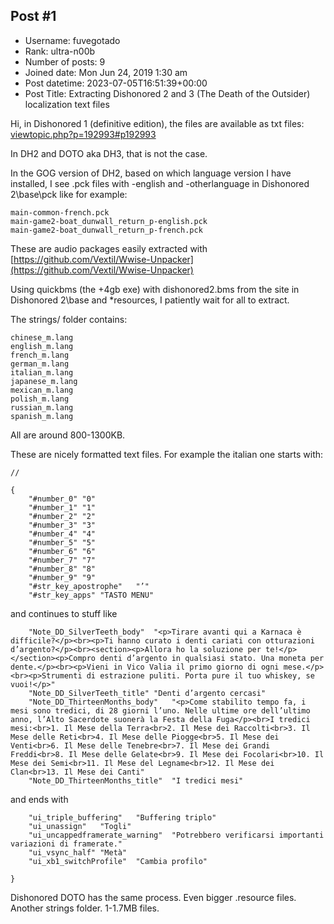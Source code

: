 ## Post #1
- Username: fuvegotado
- Rank: ultra-n00b
- Number of posts: 9
- Joined date: Mon Jun 24, 2019 1:30 am
- Post datetime: 2023-07-05T16:51:39+00:00
- Post Title: Extracting Dishonored 2 and 3 (The Death of the Outsider) localization text files

Hi, in Dishonored 1 (definitive edition), the files are available as txt files: [viewtopic.php?p=192993#p192993](https://forum.xentax.com/viewtopic.php?p=192993#p192993)

In DH2 and DOTO aka DH3, that is not the case.

In the GOG version of DH2, based on which language version I have installed, I see .pck files with -english and -otherlanguage in Dishonored 2\base\pck like for example:

```
main-common-french.pck
main-game2-boat_dunwall_return_p-english.pck
main-game2-boat_dunwall_return_p-french.pck
```


These are audio packages easily extracted with [https://github.com/Vextil/Wwise-Unpacker](https://github.com/Vextil/Wwise-Unpacker)

Using quickbms (the +4gb exe) with dishonored2.bms from the site in Dishonored 2\base and *resources, I patiently wait for all to extract.

The strings/ folder contains:

```
chinese_m.lang
english_m.lang
french_m.lang
german_m.lang
italian_m.lang
japanese_m.lang
mexican_m.lang
polish_m.lang
russian_m.lang
spanish_m.lang
```


All are around 800-1300KB.

These are nicely formatted text files. For example the italian one starts with:

```
//

{
	"#number_0"	"0"
	"#number_1"	"1"
	"#number_2"	"2"
	"#number_3"	"3"
	"#number_4"	"4"
	"#number_5"	"5"
	"#number_6"	"6"
	"#number_7"	"7"
	"#number_8"	"8"
	"#number_9"	"9"
	"#str_key_apostrophe"	"’"
	"#str_key_apps"	"TASTO MENU"
```


and continues to stuff like 

```
	"Note_DD_SilverTeeth_body"	"<p>Tirare avanti qui a Karnaca è difficile?</p><br><p>Ti hanno curato i denti cariati con otturazioni d’argento?</p><br><section><p>Allora ho la soluzione per te!</p></section><p>Compro denti d’argento in qualsiasi stato. Una moneta per dente.</p><br><p>Vieni in Vico Valia il primo giorno di ogni mese.</p><br><p>Strumenti di estrazione puliti. Porta pure il tuo whiskey, se vuoi!</p>"
	"Note_DD_SilverTeeth_title"	"Denti d’argento cercasi"
	"Note_DD_ThirteenMonths_body"	"<p>Come stabilito tempo fa, i mesi sono tredici, di 28 giorni l’uno. Nelle ultime ore dell’ultimo anno, l’Alto Sacerdote suonerà la Festa della Fuga</p><br>I tredici mesi:<br>1. Il Mese della Terra<br>2. Il Mese dei Raccolti<br>3. Il Mese delle Reti<br>4. Il Mese delle Piogge<br>5. Il Mese dei Venti<br>6. Il Mese delle Tenebre<br>7. Il Mese dei Grandi Freddi<br>8. Il Mese delle Gelate<br>9. Il Mese dei Focolari<br>10. Il Mese dei Semi<br>11. Il Mese del Legname<br>12. Il Mese dei Clan<br>13. Il Mese dei Canti"
	"Note_DD_ThirteenMonths_title"	"I tredici mesi"
```


and ends with

```
	"ui_triple_buffering"	"Buffering triplo"
	"ui_unassign"	"Togli"
	"ui_uncappedframerate_warning"	"Potrebbero verificarsi importanti variazioni di framerate."
	"ui_vsync_half"	"Metà"
	"ui_xb1_switchProfile"	"Cambia profilo"

}

```


Dishonored DOTO has the same process. Even bigger .resource files. Another strings folder. 1-1.7MB files.
